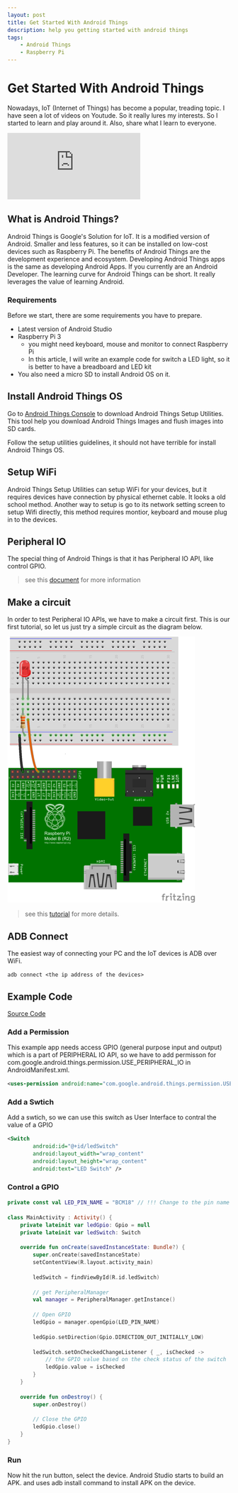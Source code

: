 ```yaml
---
layout: post
title: Get Started With Android Things
description: help you getting started with android things
tags: 
    - Android Things
    - Raspberry Pi
---
```


# Get Started With Android Things

Nowadays, IoT (Internet of Things) has become a popular, treading topic. I have seen a lot of videos on Youtude. So it really lures my interests. So I started to learn and play around it. Also, share what I learn to everyone.

<div class="video-box">
    <iframe class="video-content" src="https://www.youtube.com/embed/Z0ZGOq60Mys" frameborder="0" allow="autoplay; encrypted-media" allowfullscreen></iframe>
</div>



## What is Android Things?
Android Things is Google's Solution for IoT. It is a modified version of Android. Smaller and less features, so it can be installed on low-cost devices such as Raspberry Pi. The benefits of Android Things are the development experience and ecosystem. Developing Android Things apps is the same as developing Android Apps. If you currently are an Android Developer. The learning curve for Android Things can be short. It really leverages the value of learning Android.

### Requirements

Before we start, there are some requirements you have to prepare.

- Latest version of Android Studio
- Raspberry Pi 3
    - you might need keyboard, mouse and monitor to connect Raspberry Pi
    - In this article, I will write an example code for switch a LED light, so it is better to have a breadboard and LED kit
- You also need a micro SD to install Android OS on it.

## Install Android Things OS
Go to [Android Things Console](https://partner.android.com/things/console/#/tools) to download Android Things Setup Utilities. This tool help you download Android Things Images and flush images into SD cards. 

Follow the setup utilities guidelines, it should not have terrible for install Android Things OS.

## Setup WiFi
Android Things Setup Utilities can setup WiFi for your devices, but it requires devices have connection by physical ethernet cable. It looks a old school method. Another way to setup is go to its network setting screen to setup Wifi directly, this method requires montior, keyboard and mouse plug in to the devices.

## Peripheral IO
The special thing of Android Things is that it has Peripheral IO API, like control GPIO.

>see this [document](https://developer.android.com/things/sdk/pio/) for more information

## Make a circuit 
In order to test Peripheral IO APIs, we have to make a circuit first. This is our first tutorial, so let us just try a simple circuit as the diagram below.

![circuit diagram](/assets/images/2018-05-19-1.png)

>see this [tutorial](https://thepihut.com/blogs/raspberry-pi-tutorials/27968772-turning-on-an-led-with-your-raspberry-pis-gpio-pins) for more details. 

## ADB Connect
The easiest way of connecting your PC and the IoT devices is ADB over WiFi.

```
adb connect <the ip address of the devices>
``` 

## Example Code
[Source Code](https://github.com/wadehuang36/Android-Things-Examples)

### Add a Permission
This example app needs access GPIO (general purpose input and output) which is a part of PERIPHERAL IO API, so we have to add permisson for com.google.android.things.permission.USE_PERIPHERAL_IO in AndroidManifest.xml.

``` xml
<uses-permission android:name="com.google.android.things.permission.USE_PERIPHERAL_IO" />
```

### Add a Swtich
Add a swtich, so we can use this switch as User Interface to contral the value of a GPIO
``` xml
<Switch
        android:id="@+id/ledSwitch"
        android:layout_width="wrap_content"
        android:layout_height="wrap_content"
        android:text="LED Switch" />
```

### Control a GPIO
``` kotlin
private const val LED_PIN_NAME = "BCM18" // !!! Change to the pin name you use.

class MainActivity : Activity() {
    private lateinit var ledGpio: Gpio = null
    private lateinit var ledSwitch: Switch

    override fun onCreate(savedInstanceState: Bundle?) {
        super.onCreate(savedInstanceState)
        setContentView(R.layout.activity_main)

        ledSwitch = findViewById(R.id.ledSwitch)

        // get PeripheralManager
        val manager = PeripheralManager.getInstance()

        // Open GPIO
        ledGpio = manager.openGpio(LED_PIN_NAME)

        ledGpio.setDirection(Gpio.DIRECTION_OUT_INITIALLY_LOW)

        ledSwitch.setOnCheckedChangeListener { _, isChecked ->
            // the GPIO value based on the check status of the switch 
            ledGpio.value = isChecked 
        }
    }

    override fun onDestroy() {
        super.onDestroy()

        // Close the GPIO
        ledGpio.close()
    }
}
```

### Run
Now hit the run button, select the device. Android Studio starts to build an APK. and uses adb install command to install APK on the device.